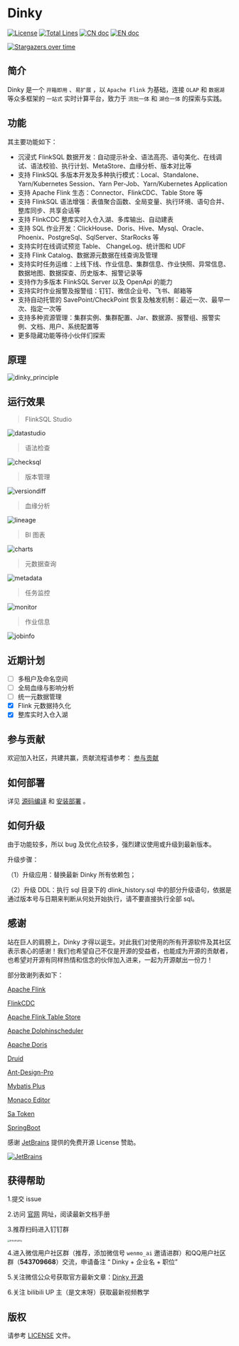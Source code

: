 # Dinky

[![License](https://img.shields.io/badge/license-Apache%202-4EB1BA.svg)](https://www.apache.org/licenses/LICENSE-2.0.html)
[![Total Lines](https://tokei.rs/b1/github/DataLinkDC/dlink?category=lines)](https://github.com/DataLinkDC/dlink)
[![CN doc](https://img.shields.io/badge/文档-中文版-blue.svg)](README_zh_CN.md)
[![EN doc](https://img.shields.io/badge/document-English-blue.svg)](README.md)

[![Stargazers over time](https://starchart.cc/DataLinkDC/dlink.svg)](https://starchart.cc/DataLinkDC/dlink)

## 简介

Dinky 是一个 `开箱即用` 、`易扩展` ，以 `Apache Flink` 为基础，连接 `OLAP` 和 `数据湖` 等众多框架的 `一站式` 实时计算平台，致力于 `流批一体` 和 `湖仓一体` 的探索与实践。

## 功能

其主要功能如下：

- 沉浸式 FlinkSQL 数据开发：自动提示补全、语法高亮、语句美化、在线调试、语法校验、执行计划、MetaStore、血缘分析、版本对比等
- 支持 FlinkSQL 多版本开发及多种执行模式：Local、Standalone、Yarn/Kubernetes Session、Yarn Per-Job、Yarn/Kubernetes Application
- 支持 Apache Flink 生态：Connector、FlinkCDC、Table Store 等
- 支持 FlinkSQL 语法增强：表值聚合函数、全局变量、执行环境、语句合并、整库同步、共享会话等
- 支持 FlinkCDC 整库实时入仓入湖、多库输出、自动建表
- 支持 SQL 作业开发：ClickHouse、Doris、Hive、Mysql、Oracle、Phoenix、PostgreSql、SqlServer、StarRocks 等
- 支持实时在线调试预览 Table、 ChangeLog、统计图和 UDF
- 支持 Flink Catalog、数据源元数据在线查询及管理
- 支持实时任务运维：上线下线、作业信息、集群信息、作业快照、异常信息、数据地图、数据探查、历史版本、报警记录等
- 支持作为多版本 FlinkSQL Server 以及 OpenApi 的能力
- 支持实时作业报警及报警组：钉钉、微信企业号、飞书、邮箱等
- 支持自动托管的 SavePoint/CheckPoint 恢复及触发机制：最近一次、最早一次、指定一次等
- 支持多种资源管理：集群实例、集群配置、Jar、数据源、报警组、报警实例、文档、用户、系统配置等
- 更多隐藏功能等待小伙伴们探索

## 原理

![dinky_principle](https://raw.githubusercontent.com/DataLinkDC/dlink/main/dlink-doc/images/main/dinky_principle.png)

## 运行效果

> FlinkSQL Studio

![datastudio](https://raw.githubusercontent.com/DataLinkDC/dlink/dev/dlink-doc/images/070/datastudio.png)

> 语法检查

![checksql](https://raw.githubusercontent.com/DataLinkDC/dlink/dev/dlink-doc/images/070/checksql.png)

> 版本管理

![versiondiff](https://raw.githubusercontent.com/DataLinkDC/dlink/dev/dlink-doc/images/070/versiondiff.png)

> 血缘分析

![lineage](https://raw.githubusercontent.com/DataLinkDC/dlink/dev/dlink-doc/images/070/lineage.png)

> BI 图表

![charts](https://raw.githubusercontent.com/DataLinkDC/dlink/dev/dlink-doc/images/070/charts.png)

> 元数据查询

![metadata](https://raw.githubusercontent.com/DataLinkDC/dlink/dev/dlink-doc/images/070/metadata.png)

> 任务监控

![monitor](https://raw.githubusercontent.com/DataLinkDC/dlink/dev/dlink-doc/images/070/monitor.png)

> 作业信息

![jobinfo](https://raw.githubusercontent.com/DataLinkDC/dlink/dev/dlink-doc/images/070/jobinfo.png)

## 近期计划

- [ ] 多租户及命名空间
- [ ] 全局血缘与影响分析
- [ ] 统一元数据管理
- [x] Flink 元数据持久化
- [x] 整库实时入仓入湖

## 参与贡献

欢迎加入社区，共建共赢，贡献流程请参考： [参与贡献](https://github.com/DataLinkDC/dlink/blob/dev/docs/docs/developer_guide/contribution/how_contribute.md)

## 如何部署

详见 [源码编译](https://github.com/DataLinkDC/dlink/blob/dev/docs/docs/build_deploy/build.md) 和 [安装部署](https://github.com/DataLinkDC/dlink/blob/dev/docs/docs/build_deploy/deploy.md) 。

## 如何升级

由于功能较多，所以 bug 及优化点较多，强烈建议使用或升级到最新版本。

升级步骤：

（1）升级应用：替换最新 Dinky 所有依赖包；

（2）升级 DDL：执行 sql 目录下的 dlink_history.sql 中的部分升级语句，依据是通过版本号与日期来判断从何处开始执行，请不要直接执行全部 sql。

## 感谢

站在巨人的肩膀上，Dinky 才得以诞生。对此我们对使用的所有开源软件及其社区表示衷心的感谢！我们也希望自己不仅是开源的受益者，也能成为开源的贡献者，也希望对开源有同样热情和信念的伙伴加入进来，一起为开源献出一份力！

部分致谢列表如下：

[Apache Flink](https://github.com/apache/flink)

[FlinkCDC](https://github.com/ververica/flink-cdc-connectors)

[Apache Flink Table Store](https://github.com/apache/flink-table-store)

[Apache Dolphinscheduler](https://github.com/apache/dolphinscheduler)

[Apache Doris](https://github.com/apache/doris)

[Druid](https://github.com/alibaba/druid)

[Ant-Design-Pro](https://github.com/ant-design/ant-design-pro)

[Mybatis Plus](https://github.com/baomidou/mybatis-plus)

[Monaco Editor](https://github.com/Microsoft/monaco-editor)

[Sa Token](https://github.com/dromara/Sa-Token)

[SpringBoot]()

感谢 [JetBrains](https://www.jetbrains.com/?from=dlink) 提供的免费开源 License 赞助。

[![JetBrains](https://raw.githubusercontent.com/DataLinkDC/dlink/main/dlink-doc/images/main/jetbrains.svg)](https://www.jetbrains.com/?from=dlink)

## 获得帮助

1.提交 issue

2.访问 [官网](http://www.dlink.top/#/) 网址，阅读最新文档手册

3.推荐扫码进入钉钉群

<img src="https://raw.githubusercontent.com/DataLinkDC/dlink/dev/dlink-doc/images/main/dinkydingding.jpg" alt="dinkydingding" style="zoom:30%;" />

4.进入微信用户社区群（推荐，添加微信号 `wenmo_ai` 邀请进群）和QQ用户社区群（**543709668**）交流，申请备注 “ Dinky + 企业名 + 职位”

5.关注微信公众号获取官方最新文章：[Dinky 开源](https://mmbiz.qpic.cn/mmbiz_jpg/dyicwnSlTFTp6w4PuJruFaLV6uShCJDkzqwtnbQJrQ90yKDuuIC8tyMU5DK69XZibibx7EPPBRQ3ic81se5UQYs21g/0?wx_fmt=jpeg)

6.关注 bilibili UP 主（是文末呀）获取最新视频教学

## 版权

请参考 [LICENSE](https://github.com/DataLinkDC/dlink/blob/main/LICENSE) 文件。